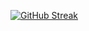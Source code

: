 [![GitHub Streak](https://streak-stats.demolab.com/?user=yasmany1111)](https://git.io/streak-stats)

